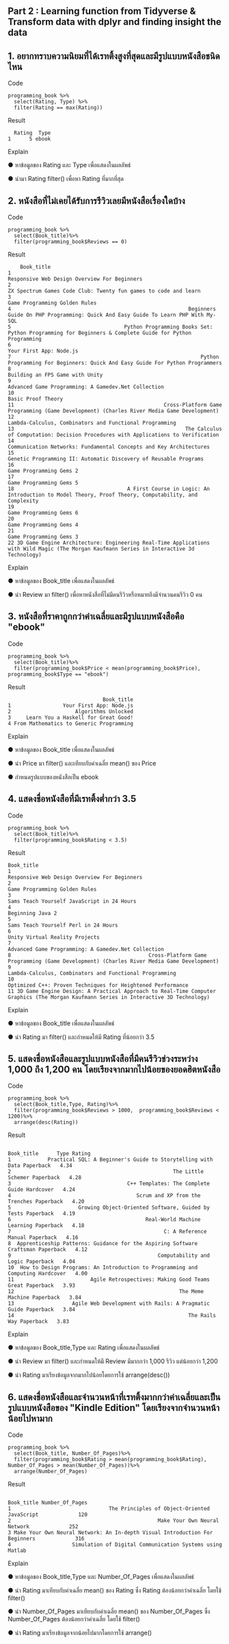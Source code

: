 ## Part 2 : Learning function from Tidyverse & Transform data with dplyr and finding insight the data

## 1. อยากทราบความนิยมที่ได้เรทติ้งสูงที่สุดและมีรูปแบบหนังสือชนิดไหน 

Code
```
programming_book %>%
  select(Rating, Type) %>%
  filter(Rating == max(Rating))
```

Result
```
  Rating  Type
1      5 ebook
```

Explain 

 ● หาข้อมูลของ Rating และ Type เพื่อแสดงในผลลัพธ์
 
 ● นำมา Rating filter() เพื่อหา Rating ที่มากที่สุด

## 2. หนังสือที่ไม่เคยได้รับการรีวิวเลยมีหนังสือเรื่องใดบ้าง 

Code
```
programming_book %>%
  select(Book_title)%>%
  filter(programming_book$Reviews == 0)
```

Result
```
    Book_title
1                                                                                               Responsive Web Design Overview For Beginners
2                                                                            ZX Spectrum Games Code Club: Twenty fun games to code and learn
3                                                                                                              Game Programming Golden Rules
4                                                          Beginners Guide On PHP Programming: Quick And Easy Guide To Learn PHP With My-SQL
5                                     Python Programming Books Set: Python Programming for Beginners & Complete Guide for Python Programming
6                                                                                                                    Your First App: Node.js
7                                                              Python Programming For Beginners: Quick And Easy Guide For Python Programmers
8                                                                                                            Building an FPS Game with Unity
9                                                                                        Advanced Game Programming: A Gamedev.Net Collection
10                                                                                                                        Basic Proof Theory
11                                                 Cross-Platform Game Programming (Game Development) (Charles River Media Game Development)
12                                                                                   Lambda-Calculus, Combinators and Functional Programming
13                                                        The Calculus of Computation: Decision Procedures with Applications to Verification
14                                                                        Communication Networks: Fundamental Concepts and Key Architectures
15                                                                          Genetic Programming II: Automatic Discovery of Reusable Programs
16                                                                                                                   Game Programming Gems 2
17                                                                                                                   Game Programming Gems 5
18                                     A First Course in Logic: An Introduction to Model Theory, Proof Theory, Computability, and Complexity
19                                                                                                                   Game Programming Gems 6
20                                                                                                                   Game Programming Gems 4
21                                                                                                                   Game Programming Gems 3
22 3D Game Engine Architecture: Engineering Real-Time Applications with Wild Magic (The Morgan Kaufmann Series in Interactive 3d Technology)
```


Explain 

 ● หาข้อมูลของ Book_title เพื่อแสดงในผลลัพธ์
 
 ● นำ Review มา filter() เพื่อหาหนังสือที่ไม่มีคนรีวิวหรือหมายถึงมีจำนวนคนรีวิว 0 คน
 
## 3. หนังสือที่ราคาถูกกว่าค่าเฉลี่ยและมีรูปแบบหนังสือคือ "ebook"

Code
```
programming_book %>%
  select(Book_title)%>%
  filter(programming_book$Price < mean(programming_book$Price), programming_book$Type == "ebook")
```

Result
```
                               Book_title
1                 Your First App: Node.js
2                     Algorithms Unlocked
3     Learn You a Haskell for Great Good!
4 From Mathematics to Generic Programming

```

Explain 

 ● หาข้อมูลของ Book_title เพื่อแสดงในผลลัพธ์
 
 ● นำ Price มา filter() และเทียบกับค่าเฉลี่ย mean() ของ Price
 
 ● กำหนดรูปแบบของหนังสือเป็น ebook
 
 
## 4. แสดงชื่อหนังสือที่มีเรทติ้งต่ำกว่า 3.5 

Code
```
programming_book %>%
  select(Book_title)%>%
  filter(programming_book$Rating < 3.5)
```

Result
```
Book_title
1                                                                                          Responsive Web Design Overview For Beginners
2                                                                                                         Game Programming Golden Rules
3                                                                                            Sams Teach Yourself JavaScript in 24 Hours
4                                                                                                                      Beginning Java 2
5                                                                                                  Sams Teach Yourself Perl in 24 Hours
6                                                                                                        Unity Virtual Reality Projects
7                                                                                   Advanced Game Programming: A Gamedev.Net Collection
8                                             Cross-Platform Game Programming (Game Development) (Charles River Media Game Development)
9                                                                               Lambda-Calculus, Combinators and Functional Programming
10                                                                          Optimized C++: Proven Techniques for Heightened Performance
11 3D Game Engine Design: A Practical Approach to Real-Time Computer Graphics (The Morgan Kaufmann Series in Interactive 3D Technology)
```


Explain 

 ● หาข้อมูลของ Book_title เพื่อแสดงในผลลัพธ์
 
 ● นำ Rating มา filter() และกำหนดให้มี Rating ที่น้อยกว่า 3.5
 
 
## 5. แสดงชื่อหนังสือและรูปแบบหนังสือที่มีคนรีวิวช่วงระหว่าง 1,000 ถึง 1,200 คน โดยเรียงจากมากไปน้อยของยอดฮิตหนังสือ

Code
```
programming_book %>%
  select(Book_title,Type, Rating)%>%
  filter(programming_book$Reviews > 1000,  programming_book$Reviews < 1200)%>%
  arrange(desc(Rating))
```

Result
```
                                                              Book_title      Type Rating
1            Practical SQL: A Beginner's Guide to Storytelling with Data Paperback   4.34
2                                                     The Little Schemer Paperback   4.28
3                                      C++ Templates: The Complete Guide Hardcover   4.24
4                                         Scrum and XP from the Trenches Paperback   4.20
5                      Growing Object-Oriented Software, Guided by Tests Paperback   4.19
6                                            Real-World Machine Learning Paperback   4.18
7                                                  C: A Reference Manual Paperback   4.16
8  Apprenticeship Patterns: Guidance for the Aspiring Software Craftsman Paperback   4.12
9                                                Computability and Logic Paperback   4.04
10  How to Design Programs: An Introduction to Programming and Computing Hardcover   4.00
11                         Agile Retrospectives: Making Good Teams Great Paperback   3.93
12                                                      The Meme Machine Paperback   3.84
13                   Agile Web Development with Rails: A Pragmatic Guide Paperback   3.84
14                                                         The Rails Way Paperback   3.83
```

Explain 

 ● หาข้อมูลของ Book_title,Type และ Rating เพื่อแสดงในผลลัพธ์
 
 ● นำ Review มา filter() และกำหนดให้มี Review มีมากกว่า 1,000 รีวิว แต่น้อยกว่า 1,200
 
 ● นำ Rating มาเรียงข้อมูลจากมากไปน้อยโดยการใช้ arrange(desc())
 
 
## 6. แสดงชื่อหนังสือและจำนวนหน้าที่เรทติ้งมากกว่าค่าเฉลี่ยและเป็นรูปแบบหนังสือของ "Kindle Edition" โดยเรียงจากจำนวนหน้าน้อยไปหามาก  

Code
```
programming_book %>%
  select(Book_title, Number_Of_Pages)%>%
  filter(programming_book$Rating > mean(programming_book$Rating), Number_Of_Pages > mean(Number_Of_Pages))%>%
  arrange(Number_Of_Pages)
```

Result
```
                                                                   Book_title Number_Of_Pages
1                                The Principles of Object-Oriented JavaScript             120
2                                                Make Your Own Neural Network             252
3 Make Your Own Neural Network: An In-depth Visual Introduction For Beginners             316
4                    Simulation of Digital Communication Systems using Matlab
```

Explain 

 ● หาข้อมูลของ Book_title,Type และ Number_Of_Pages เพื่อแสดงในผลลัพธ์
 
 ● นำ Rating มาเทียบกับค่าเฉลี่ย mean() ของ Rating ซึ่ง Rating ต้องน้อยกว่าค่าเฉลี่ย โดยใช้ filter()
 
 ● นำ Number_Of_Pages มาเทียบกับค่าเฉลี่ย mean() ของ Number_Of_Pages ซึ่ง Number_Of_Pages ต้องน้อยกว่าค่าเฉลี่ย โดยใช้ filter()
 
 ● นำ Rating มาเรียงข้อมูลจากน้อยไปมากโดยการใช้ arrange()
